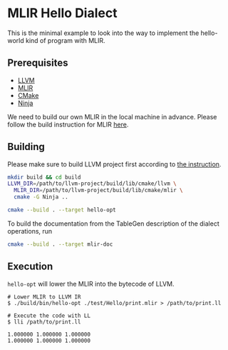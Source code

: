 # MLIR Hello Dialect

This is the minimal example to look into the way to implement the hello-world kind of program with MLIR.

## Prerequisites

* [LLVM](https://llvm.org/)
* [MLIR](https://mlir.llvm.org/)
* [CMake](https://cmake.org/)
* [Ninja](https://ninja-build.org/)

We need to build our own MLIR in the local machine in advance. Please follow the build instruction for MLIR [here](https://mlir.llvm.org/getting_started/).

## Building

Please make sure to build LLVM project first according to [the instruction](https://mlir.llvm.org/getting_started/).

```sh
mkdir build && cd build
LLVM_DIR=/path/to/llvm-project/build/lib/cmake/llvm \
  MLIR_DIR=/path/to/llvm-project/build/lib/cmake/mlir \
  cmake -G Ninja ..

cmake --build . --target hello-opt
```

To build the documentation from the TableGen description of the dialect operations, run
```sh
cmake --build . --target mlir-doc
```

## Execution

`hello-opt` will lower the MLIR into the bytecode of LLVM. 

```
# Lower MLIR to LLVM IR
$ ./build/bin/hello-opt ./test/Hello/print.mlir > /path/to/print.ll

# Execute the code with LL
$ lli /path/to/print.ll 

1.000000 1.000000 1.000000
1.000000 1.000000 1.000000
```

